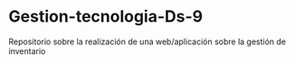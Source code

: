 # Gestion-tecnologia-Ds-9
Repositorio sobre la realización de una web/aplicación sobre la gestión de inventario 
